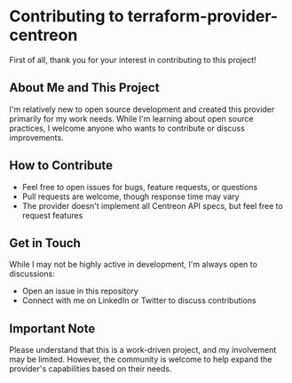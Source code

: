 # Contributing to terraform-provider-centreon

First of all, thank you for your interest in contributing to this project!

## About Me and This Project

I'm relatively new to open source development and created this provider primarily for my work needs. While I'm learning about open source practices, I welcome anyone who wants to contribute or discuss improvements.

## How to Contribute

- Feel free to open issues for bugs, feature requests, or questions
- Pull requests are welcome, though response time may vary
- The provider doesn't implement all Centreon API specs, but feel free to request features

## Get in Touch

While I may not be highly active in development, I'm always open to discussions:
- Open an issue in this repository
- Connect with me on LinkedIn or Twitter to discuss contributions

## Important Note

Please understand that this is a work-driven project, and my involvement may be limited. However, the community is welcome to help expand the provider's capabilities based on their needs.
